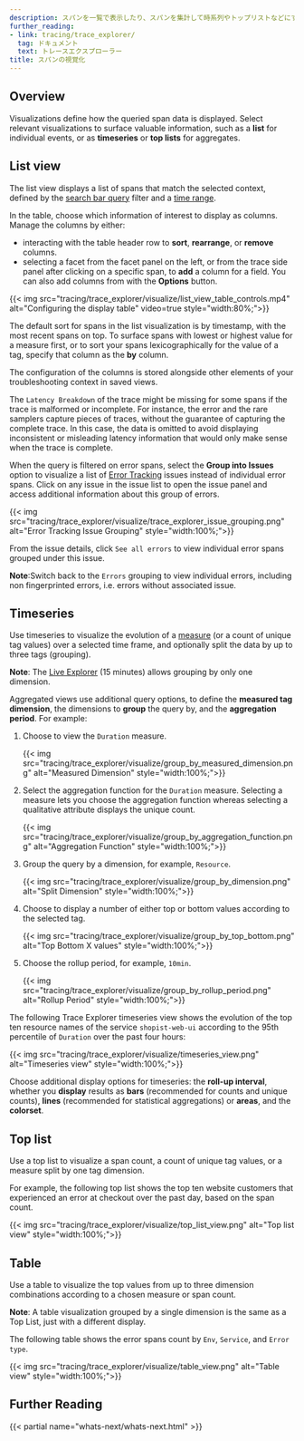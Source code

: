 ```yaml
---
description: スパンを一覧で表示したり、スパンを集計して時系列やトップリストなどにすることができます。
further_reading:
- link: tracing/trace_explorer/
  tag: ドキュメント
  text: トレースエクスプローラー
title: スパンの視覚化
---
```


## Overview

Visualizations define how the queried span data is displayed. Select relevant visualizations to surface valuable information, such as a **list** for individual events, or as **timeseries** or **top lists** for aggregates. 

## List view

The list view displays a list of spans that match the selected context, defined by the [search bar query][1] filter and a [time range][2].

In the table, choose which information of interest to display as columns. Manage the columns by either:

- interacting with the table header row to **sort**, **rearrange**, or **remove** columns.
- selecting a facet from the facet panel on the left, or from the trace side panel after clicking on a specific span, to **add** a column for a field. You can also add columns from with the **Options** button.

{{< img src="tracing/trace_explorer/visualize/list_view_table_controls.mp4" alt="Configuring the display table" video=true style="width:80%;">}}

The default sort for spans in the list visualization is by timestamp, with the most recent spans on top. To surface spans with lowest or highest value for a measure first, or to sort your spans lexicographically for the value of a tag, specify that column as the **by** column.


The configuration of the columns is stored alongside other elements of your troubleshooting context in saved views.

The `Latency Breakdown` of the trace might be missing for some spans if the trace is malformed or incomplete. For instance, the error and the rare samplers capture pieces of traces, without the guarantee of capturing the complete trace. In this case, the data is omitted to avoid displaying inconsistent or misleading latency information that would only make sense when the trace is complete.

When the query is filtered on error spans, select the **Group into Issues** option to visualize a list of [Error Tracking][5] issues instead of individual error spans. Click on any issue in the issue list to open the issue panel and access additional information about this group of errors.

{{< img src="tracing/trace_explorer/visualize/trace_explorer_issue_grouping.png" alt="Error Tracking Issue Grouping" style="width:100%;">}}

From the issue details, click `See all errors` to view individual error spans grouped under this issue.

**Note**:Switch back to the `Errors` grouping to view individual errors, including non fingerprinted errors, i.e. errors without associated issue.

## Timeseries

Use timeseries to visualize the evolution of a [measure][3] (or a count of unique tag values) over a selected time frame, and optionally split the data by up to three tags (grouping).

**Note**: The [Live Explorer][4] (15 minutes) allows grouping by only one dimension.

Aggregated views use additional query options, to define the **measured tag dimension**, the dimensions to **group** the query by, and the **aggregation period**. For example:

1. Choose to view the `Duration` measure.

   {{< img src="tracing/trace_explorer/visualize/group_by_measured_dimension.png" alt="Measured Dimension" style="width:100%;">}}

2. Select the aggregation function for the `Duration` measure. Selecting a measure lets you choose the aggregation function whereas selecting a qualitative attribute displays the unique count.

   {{< img src="tracing/trace_explorer/visualize/group_by_aggregation_function.png" alt="Aggregation Function" style="width:100%;">}}

3. Group the query by a dimension, for example, `Resource`.

   {{< img src="tracing/trace_explorer/visualize/group_by_dimension.png" alt="Split Dimension" style="width:100%;">}}

4. Choose to display a number of either top or bottom values according to the selected tag.

    {{< img src="tracing/trace_explorer/visualize/group_by_top_bottom.png" alt="Top Bottom X values" style="width:100%;">}}

5. Choose the rollup period, for example, `10min`.

    {{< img src="tracing/trace_explorer/visualize/group_by_rollup_period.png" alt="Rollup Period" style="width:100%;">}}

The following Trace Explorer timeseries view shows the evolution of the top ten resource names of the service `shopist-web-ui` according to the 95th percentile of `Duration` over the past four hours:

{{< img src="tracing/trace_explorer/visualize/timeseries_view.png" alt="Timeseries view" style="width:100%;">}}

Choose additional display options for timeseries: the **roll-up interval**, whether you **display** results as **bars** (recommended for counts and unique counts), **lines** (recommended for statistical aggregations) or **areas**, and the **colorset**.

## Top list

Use a top list to visualize a span count, a count of unique tag values, or a measure split by one tag dimension.

For example, the following top list shows the top ten website customers that experienced an error at checkout over the past day, based on the span count.

{{< img src="tracing/trace_explorer/visualize/top_list_view.png" alt="Top list view" style="width:100%;">}}

## Table

Use a table to visualize the top values from up to three dimension combinations according to a chosen measure or span count.

**Note**: A table visualization grouped by a single dimension is the same as a Top List, just with a different display.

The following table shows the error spans count by `Env`, `Service`, and `Error type`.

{{< img src="tracing/trace_explorer/visualize/table_view.png" alt="Table view" style="width:100%;">}}

## Further Reading

{{< partial name="whats-next/whats-next.html" >}}

[1]: /ja/tracing/trace_explorer/query_syntax/#search-syntax
[2]: /ja/tracing/trace_explorer/query_syntax/#time-range
[3]: /ja/tracing/trace_explorer/facets/#quantitative-facets-measures
[4]: /ja/tracing/trace_explorer/?tab=timeseriesview#live-search-for-15-minutes
[5]: /ja/tracing/error_tracking/